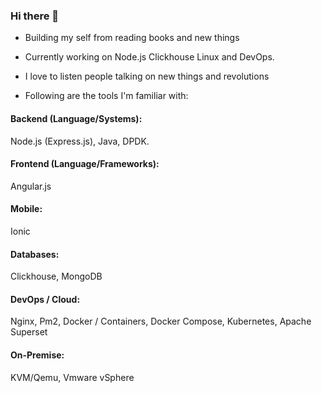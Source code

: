  ### Hi there 👋

- Building my self from reading books and new things

- Currently working on Node.js Clickhouse Linux and DevOps.

- I love to listen people talking on new things and revolutions

- Following are the tools I'm familiar with:

#### Backend (Language/Systems):

Node.js (Express.js), Java, DPDK.

#### Frontend (Language/Frameworks):

 Angular.js

#### Mobile:

Ionic

#### Databases: 

Clickhouse, MongoDB

#### DevOps / Cloud: 

Nginx, Pm2, Docker / Containers, Docker Compose, Kubernetes, Apache Superset

#### On-Premise:

KVM/Qemu, Vmware vSphere

 
